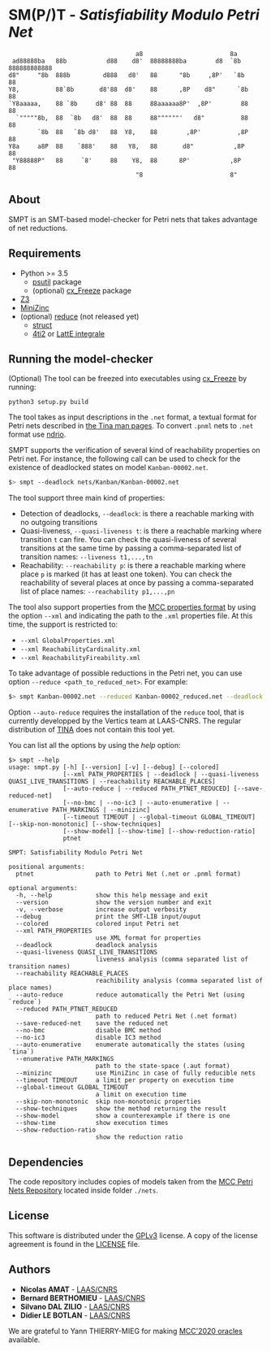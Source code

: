 # SM(P/)T - *Satisfiability Modulo Petri Net*

```
                                   a8                        8a                    
 ad88888ba   88b           d88    d8'  88888888ba        d8  `8b  888888888888
d8"     "8b  888b         d888   d8'   88      "8b     ,8P'   `8b      88     
Y8,          88`8b       d8'88  d8'    88      ,8P    d8"      `8b     88     
`Y8aaaaa,    88 `8b     d8' 88  88     88aaaaaa8P'  ,8P'        88     88     
  `"""""8b,  88  `8b   d8'  88  88     88""""""'   d8"          88     88     
        `8b  88   `8b d8'   88  Y8,    88        ,8P'          ,8P     88     
Y8a     a8P  88    `888'    88   Y8,   88       d8"           ,8P      88     
 "Y88888P"   88     `8'     88    Y8,  88      8P'           ,8P       88     
                                   "8                        8"                                                                                                       
```

## About

SMPT is an SMT-based model-checker for Petri nets that takes advantage of net reductions.

## Requirements

* Python >= 3.5
  + [psutil](https://pypi.org/project/psutil/) package
  + (optional) [cx_Freeze](https://pypi.org/project/psutil/) package
* [Z3](https://github.com/Z3Prover/z3)
* [MiniZinc](https://www.minizinc.org/)
* (optional) [reduce](http://projects.laas.fr/tina/) (not released yet)
  + [struct](http://projects.laas.fr/tina/)
  + [4ti2](https://github.com/4ti2/4ti2) or [LattE integrale](https://github.com/latte-int/latte-distro)

## Running the model-checker

(Optional) The tool can be freezed into executables using [cx_Freeze](https://cx-freeze.readthedocs.io/en/latest/) by running:
```
python3 setup.py build
```

The tool takes as input descriptions in the `.net` format, a textual format for Petri nets described in [the Tina man pages](http://projects.laas.fr/tina/manuals/formats.html). To convert `.pnml` nets to `.net` format use [ndrio](http://projects.laas.fr/tina/).

SMPT supports the verification of several kind of reachability properties on Petri net. For instance, the following call can be used to check for the existence of deadlocked states on model `Kanban-00002.net`.

```bash
$> smpt --deadlock nets/Kanban/Kanban-00002.net
```

The tool support three main kind of properties:

* Detection of deadlocks, `--deadlock`: is there a reachable marking with no outgoing transitions
* Quasi-liveness, `--quasi-liveness t`: is there a reachable marking where transition `t` can fire. You can check the quasi-liveness of several transitions at the same time by passing a comma-separated list of transition names: `--liveness t1,...,tn`
* Reachability: `--reachability p`: is there a reachable marking where place `p` is marked (it has at least one token). You can check the reachability of several places at once by passing a comma-separated list of place names: `--reachability p1,...,pn`

The tool also support properties from the [MCC properties format](https://mcc.lip6.fr/pdf/MCC2020-formula_manual.pdf) by using the option `--xml` and indicating the path to the `.xml` properties file. At this time, the support is restricted to:
+ `--xml GlobalProperties.xml`
+ `--xml ReachabilityCardinality.xml`
+ `--xml ReachabilityFireability.xml`

To take advantage of possible reductions in the Petri net, you can use option `--reduce <path_to_reduced_net>`. For example:

```bash
$> smpt Kanban-00002.net --reduced Kanban-00002_reduced.net --deadlock
```

Option `--auto-reduce` requires the installation of the `reduce` tool, that is
currently developped by the Vertics team at LAAS-CNRS. The regular distribution
of [TINA](http://projects.laas.fr/tina/) does not contain this tool yet.

You can list all the options by using the *help* option:
```
$> smpt --help
usage: smpt.py [-h] [--version] [-v] [--debug] [--colored]
               [--xml PATH_PROPERTIES | --deadlock | --quasi-liveness QUASI_LIVE_TRANSITIONS | --reachability REACHABLE_PLACES]
               [--auto-reduce | --reduced PATH_PTNET_REDUCED] [--save-reduced-net]
               [--no-bmc | --no-ic3 | --auto-enumerative | --enumerative PATH_MARKINGS | --minizinc]
               [--timeout TIMEOUT | --global-timeout GLOBAL_TIMEOUT] [--skip-non-monotonic] [--show-techniques]
               [--show-model] [--show-time] [--show-reduction-ratio]
               ptnet

SMPT: Satisfiability Modulo Petri Net

positional arguments:
  ptnet                 path to Petri Net (.net or .pnml format)

optional arguments:
  -h, --help            show this help message and exit
  --version             show the version number and exit
  -v, --verbose         increase output verbosity
  --debug               print the SMT-LIB input/ouput
  --colored             colored input Petri net
  --xml PATH_PROPERTIES
                        use XML format for properties
  --deadlock            deadlock analysis
  --quasi-liveness QUASI_LIVE_TRANSITIONS
                        liveness analysis (comma separated list of transition names)
  --reachability REACHABLE_PLACES
                        reachibility analysis (comma separated list of place names)
  --auto-reduce         reduce automatically the Petri Net (using `reduce`)
  --reduced PATH_PTNET_REDUCED
                        path to reduced Petri Net (.net format)
  --save-reduced-net    save the reduced net
  --no-bmc              disable BMC method
  --no-ic3              disable IC3 method
  --auto-enumerative    enumerate automatically the states (using `tina`)
  --enumerative PATH_MARKINGS
                        path to the state-space (.aut format)
  --minizinc            use MiniZinc in case of fully reducible nets
  --timeout TIMEOUT     a limit per property on execution time
  --global-timeout GLOBAL_TIMEOUT
                        a limit on execution time
  --skip-non-monotonic  skip non-monotonic properties
  --show-techniques     show the method returning the result
  --show-model          show a counterexample if there is one
  --show-time           show execution times
  --show-reduction-ratio
                        show the reduction ratio
```

## Dependencies

The code repository includes copies of models taken from the [MCC Petri Nets
Repository](https://pnrepository.lip6.fr/) located inside folder  ```./nets```.

## License

This software is distributed under the
[GPLv3](https://www.gnu.org/licenses/gpl-3.0.en.html) license.
A copy of the license agreement is found in the [LICENSE](./LICENSE) file.

## Authors

* **Nicolas AMAT** -  [LAAS/CNRS](https://www.laas.fr/)
* **Bernard BERTHOMIEU** - [LAAS/CNRS](https://www.laas.fr/)
* **Silvano DAL ZILIO** - [LAAS/CNRS](https://www.laas.fr/)
* **Didier LE BOTLAN** - [LAAS/CNRS](https://www.laas.fr/)

We are grateful to Yann THIERRY-MIEG for making [MCC'2020 oracles](https://github.com/yanntm/pnmcc-models-2020) available.

